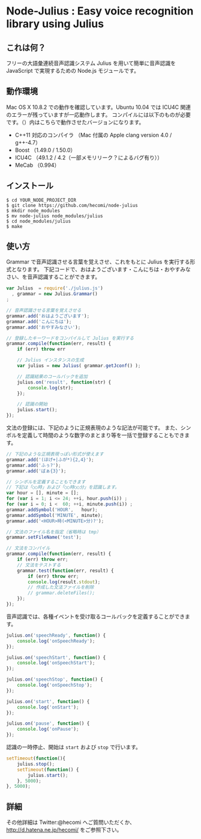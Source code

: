 Node-Julius : Easy voice recognition library using Julius
=============

これは何？
--------------
フリーの大語彙連続音声認識システム Julius を用いて簡単に音声認識を JavaScript で実現するための Node.js モジュールです。

動作環境
--------------
Mac OS X 10.8.2 での動作を確認しています。Ubuntu 10.04 では ICU4C 関連のエラーが残っていますが一応動作します。
コンパイルには以下のものが必要です。（）内はこちらで動作させたバージョンになります。

+ C++11 対応のコンパイラ （Mac 付属の Apple clang version 4.0 / g++-4.7）
+ Boost （1.49.0 / 1.50.0）
+ ICU4C （49.1.2 / 4.2（一部メモリリーク？によるバグ有り））
+ MeCab （0.994）

インストール
--------------
	$ cd YOUR_NODE_PROJECT_DIR
	$ git clone https://github.com/hecomi/node-julius
	$ mkdir node_modules
	$ mv node-julius node_modules/julius
	$ cd node_modules/julius
	$ make

使い方
--------------
Grammar で音声認識させる言葉を覚えさせ、これをもとに Julius を実行する形式となります。
下記コードで、おはようございます・こんにちは・おやすみなさい、を音声認識することができます。

```javascript
var Julius  = require('./julius.js')
  , grammar = new Julius.Grammar()
;

// 音声認識させる言葉を覚えさせる
grammar.add('おはようございます');
grammar.add('こんにちは');
grammar.add('おやすみなさい');

// 登録したキーワードをコンパイルして Julius を実行する
grammar.compile(function(err, result) {
	if (err) throw err

	// Julius インスタンスの生成
	var julius = new Julius( grammar.getJconf() );

	// 認識結果のコールバックを追加
	julius.on('result', function(str) {
		console.log(str);
	});

	// 認識の開始
	julius.start();
});
```

文法の登録には、下記のように正規表現のような記法が可能です。
また、シンボルを定義して時間のような数字のまとまり等を一括で登録することもできます。

```javascript
// 下記のような正規表現っぽい形式が使えます
grammar.add('(ほげ+|ふが*){2,4}');
grammar.add('ふぅ?');
grammar.add('ばぁ{3}');

// シンボルを定義することもできます
// 下記は「○○時」および「○○時○○分」を認識します。
var hour = [], minute = [];
for (var i = 1; i <= 24; ++i, hour.push(i)) ;
for (var i = 0; i <  60; ++i, minute.push(i)) ;
grammar.addSymbol('HOUR',   hour);
grammar.addSymbol('MINUTE', minute);
grammar.add('<HOUR>時(<MINUTE>分)?');

// 文法のファイル名を指定（省略時は tmp）
grammar.setFileName('test');

// 文法をコンパイル
grammar.compile(function(err, result) {
	if (err) throw err;
	// 文法をテストする
	grammar.test(function(err, result) {
		if (err) throw err;
		console.log(result.stdout);
		// 作成した文法ファイルを削除
		// grammar.deleteFiles();
	});
});
```

音声認識では、各種イベントを受け取るコールバックを定義することができます。

```javascript
julius.on('speechReady', function() {
	console.log('onSpeechReady');
});

julius.on('speechStart', function() {
	console.log('onSpeechStart');
});

julius.on('speechStop', function() {
	console.log('onSpeechStop');
});

julius.on('start', function() {
	console.log('onStart');
});

julius.on('pause', function() {
	console.log('onPause');
});
```

認識の一時停止、開始は `start` および `stop` で行います。

```javascript
setTimeout(function(){
	julius.stop();
	setTimeout(function() {
		julius.start();
	}, 5000);
}, 5000);
```

詳細
--------------
その他詳細は Twitter:@hecomi へご質問いただくか、http://d.hatena.ne.jp/hecomi/ をご参照下さい。

